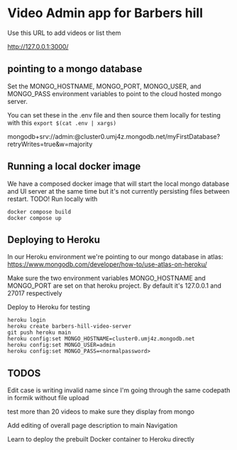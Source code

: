 # Video Admin app for Barbers hill

Use this URL to add videos or list them

<http://127.0.0.1:3000/>

## pointing to a mongo database

Set the MONGO_HOSTNAME, MONGO_PORT, MONGO_USER, and MONGO_PASS environment variables to point to the cloud hosted mongo server.

You can set these in the .env file and then source them locally for testing with this
`export $(cat .env | xargs)`

mongodb+srv://admin:<password>@cluster0.umj4z.mongodb.net/myFirstDatabase?retryWrites=true&w=majority

## Running a local docker image

We have a composed docker image that will start the local mongo database and UI server at the same time but it's not currently persisting files between restart. TODO!
Run locally with

```~~~bash
docker compose build
docker compose up
```

## Deploying to Heroku

In our Heroku environment we're pointing to our mongo database in atlas:
<https://www.mongodb.com/developer/how-to/use-atlas-on-heroku/>

Make sure the two environment variables MONGO_HOSTNAME and MONGO_PORT are set on that heroku project. By default it's 127.0.0.1 and 27017 respectively

Deploy to Heroku for testing

```~~~bash
heroku login
heroku create barbers-hill-video-server
git push heroku main
heroku config:set MONGO_HOSTNAME=cluster0.umj4z.mongodb.net
heroku config:set MONGO_USER=admin
heroku config:set MONGO_PASS=<normalpassword>

```

## TODOS

Edit case is writing invalid name since I'm going through the same codepath in formik without file upload

test more than 20 videos to make sure they display from mongo

Add editing of overall page description to main Navigation

Learn to deploy the prebuilt Docker container to Heroku directly
